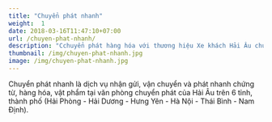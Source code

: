 ```yaml
---
title: "Chuyển phát nhanh"
weight:  1
date: 2018-03-16T11:47:10+07:00
url: /chuyen-phat-nhanh/
description: "Cchuyển phát hàng hóa với thương hiệu Xe khách Hải Âu chuyên nghiệp và chính xác."
thumbnail: /img/chuyen-phat-nhanh.jpg
image: /img/chuyen-phat-nhanh.jpg
---
```

<p class="ba b--dash b--blue bg-light-gray">
<span class="red">Chuyển phát nhanh</span> là dịch vụ nhận gửi, vận chuyển và phát nhanh chứng từ, hàng hóa, vật phẩm tại văn phòng chuyển phát của Hải Âu trên 6 tỉnh, thành phố (Hải Phòng - Hải Dương - Hưng Yên - Hà Nội - Thái Bình - Nam Định).    
</p>
